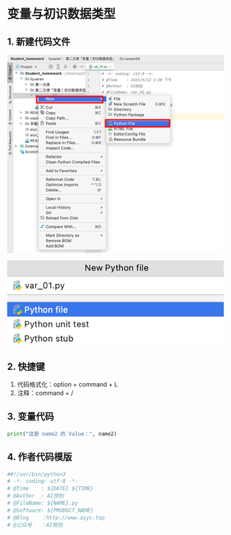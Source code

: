 # 变量与初识数据类型

## 1. 新建代码文件

![image-20210612133023917](README.md.assets/image-20210612133023917.png)

![image-20210612133210682](README.md.assets/image-20210612133210682.png)

## 2. 快捷键

1. 代码格式化：option + command + L
2. 注释：command + /



## 3. 变量代码

```python
print("这是 name2 的 Value：", name2)
```



## 4. 作者代码模版

```python
##!/usr/bin/python3
# -*- coding: utf-8 -*-
# @Time    : ${DATE} ${TIME}
# @Author  : AI悦创
# @FileName: ${NAME}.py
# @Software: ${PRODUCT_NAME}
# @Blog    ：http://www.aiyc.top
# @公众号   ：AI悦创
```

